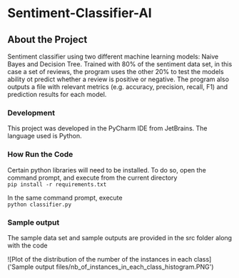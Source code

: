 # Sentiment-Classifier-AI

## About the Project
Sentiment classifier using two different machine learning models: Naive Bayes and Decision Tree.
Trained with 80% of the sentiment data set, in this case a set of reviews, the program uses the other 20% to test the models ability ot predict whether a review is positive or negative.
The program also outputs a file with relevant metrics (e.g. accuracy, precision, recall, F1) and prediction results for each model.   

### Development
 This project was developed in the PyCharm IDE from JetBrains. The language used is Python.
 
### How Run the Code

Certain python libraries will need to be installed. To do so, open the command prompt, and execute from the current directory   
```pip install -r requirements.txt```

In the same command prompt, execute   
```python classifier.py```

### Sample output
The sample data set and sample outputs are provided in the src folder along with the code

![Plot of the distribution of the number of the instances in each class]('Sample output files/nb_of_instances_in_each_class_histogram.PNG')  
